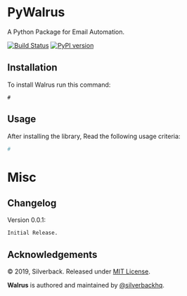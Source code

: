 PyWalrus
========

A Python Package for Email Automation.

[![Build Status](https://travis-ci.org/silverbackhq/walrus.svg?branch=master)](https://travis-ci.org/silverbackhq/walrus)
[![PyPI version](https://badge.fury.io/py/walrus.svg)](https://badge.fury.io/py/walrus)

Installation
------------
To install Walrus run this command:
```
#
```

Usage
-----
After installing the library, Read the following usage criteria:

```python
#
```

Misc
====

Changelog
---------

Version 0.0.1:
```
Initial Release.
```

Acknowledgements
----------------

© 2019, Silverback. Released under [MIT License](https://opensource.org/licenses/mit-license.php).

**Walrus** is authored and maintained by [@silverbackhq](http://github.com/silverbackhq).
